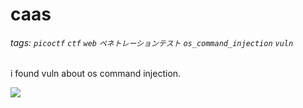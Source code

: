 # caas
###### tags: `picoctf` `ctf` `web` `ペネトレーションテスト` `os_command_injection` `vuln`

i found vuln about os command injection.

![](https://i.imgur.com/K0JDhUB.png)
